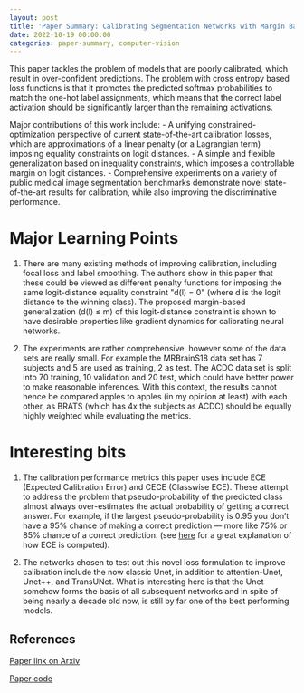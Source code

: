 ```yaml
---
layout: post
title: 'Paper Summary: Calibrating Segmentation Networks with Margin Based Label Smoothing'
date: 2022-10-19 00:00:00
categories: paper-summary, computer-vision
---
```


This paper tackles the problem of models that are poorly calibrated, which result in over-confident predictions. The problem with cross entropy based loss functions is that it promotes the predicted softmax probabilities to match the one-hot label assignments, which means that the correct label activation should be significantly larger than the remaining activations. 

Major contributions of this work include:
    - A unifying constrained-optimization perspective of current state-of-the-art calibration losses, which are approximations of a linear penalty (or a Lagrangian term) imposing equality constraints on logit distances.
    - A simple and flexible generalization based on inequality constraints, which imposes a controllable margin on logit distances.
    - Comprehensive experiments on a variety of public medical image segmentation benchmarks demonstrate novel state-of-the-art results for calibration, while also improving the discriminative performance.

Major Learning Points
======

1. There are many existing methods of improving calibration, including focal loss and label smoothing. The authors show in this paper that these could be viewed as different penalty functions for imposing the same logit-distance equality constraint "d(l) = 0" (where d is the logit distance to the winning class). The proposed margin-based generalization (d(l) ≤ m) of this logit-distance constraint is shown to have desirable properties like gradient dynamics for calibrating neural networks. 

2. The experiments are rather comprehensive, however some of the data sets are really small. For example the MRBrainS18 data set has 7 subjects and 5 are used as training, 2 as test. The ACDC data set is split into 70 training, 10 validation and 20 test, which could have better power to make reasonable inferences. With this context, the results cannot hence be compared apples to apples (in my opinion at least) with each other, as BRATS (which has 4x the subjects as ACDC) should be equally highly weighted while evaluating the metrics. 

Interesting bits
======

1. The calibration performance metrics this paper uses include ECE (Expected Calibration Error) and CECE (Classwise ECE). These attempt to address the problem that pseudo-probability of the predicted class almost always over-estimates the actual probability of getting a correct answer. For example, if the largest pseudo-probability is 0.95 you don’t have a 95% chance of making a correct prediction — more like 75% or 85% chance of a correct prediction. (see [here](https://jamesmccaffrey.wordpress.com/2021/01/22/how-to-calculate-expected-calibration-error-for-multi-class-classification/) for a great explanation of how ECE is computed).

2. The networks chosen to test out this novel loss formulation to improve calibration include the now classic Unet, in addition to attention-Unet, Unet++, and TransUNet. What is interesting here is that the Unet somehow forms the basis of all subsequent networks and in spite of being nearly a decade old now, is still by far one of the best performing models. 


References
------

[Paper link on Arxiv](https://arxiv.org/abs/2209.09641)

[Paper code](https://github.com/Bala93/MarginLoss)